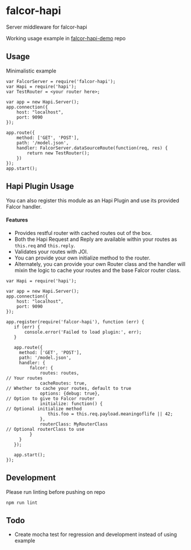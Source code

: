 # falcor-hapi
Server middleware for falcor-hapi

Working usage example in [falcor-hapi-demo](https://github.com/netflix/falcor-hapi-demo) repo

## Usage
Minimalistic example

```
var FalcorServer = require('falcor-hapi');
var Hapi = require('hapi');
var TestRouter = <your router here>;

var app = new Hapi.Server();
app.connection({
    host: "localhost",
    port: 9090
});

app.route({
    method: ['GET', 'POST'],
    path: '/model.json',
    handler: FalcorServer.dataSourceRoute(function(req, res) {
        return new TestRouter();
    })
});
app.start();
```

## Hapi Plugin Usage
You can also register this module as an Hapi Plugin and use its provided Falcor handler.

#### Features

 * Provides restful router with cached routes out of the box.
 * Both the Hapi Request and Reply are available within your routes as `this.req` and `this.reply`.
 * Validates your routes with JOI.
 * You can provide your own initialize method to the router.
 * Alternately, you can provide your own Router class and the handler will mixin the logic to cache your routes and the base Falcor router class.

 ```
 var Hapi = require('hapi');

 var app = new Hapi.Server();
 app.connection({
     host: "localhost",
     port: 9090
 });

 app.register(require('falcor-hapi'), function (err) {
    if (err) {
        console.error('Failed to load plugin:', err);
    }

    app.route({
      method: ['GET', 'POST'],
      path: '/model.json',
      handler: {
          falcor: {
              routes: routes,                                         // Your routes
              cacheRoutes: true,                                      // Whether to cache your routes, default to true
              options: {debug: true},                                 // Option to give to Falcor router
              initialize: function() {                                // Optional initialize method
                 this.foo = this.req.payload.meaningoflife || 42;
              },
              routerClass: MyRouterClass                              // Optional routerClass to use
          }
      }
    });

    app.start();
});
```

## Development
Please run linting before pushing on repo
```
npm run lint
```

## Todo
 * Create mocha test for regression and development instead of using example

